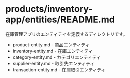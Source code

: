 # products/inventory-app/entities/README.md

在庫管理アプリのエンティティを定義するディレクトリです。

- product-entity.md - 商品エンティティ
- inventory-entity.md - 在庫エンティティ
- category-entity.md - カテゴリエンティティ
- supplier-entity.md - 取引先エンティティ
- transaction-entity.md - 在庫取引エンティティ
